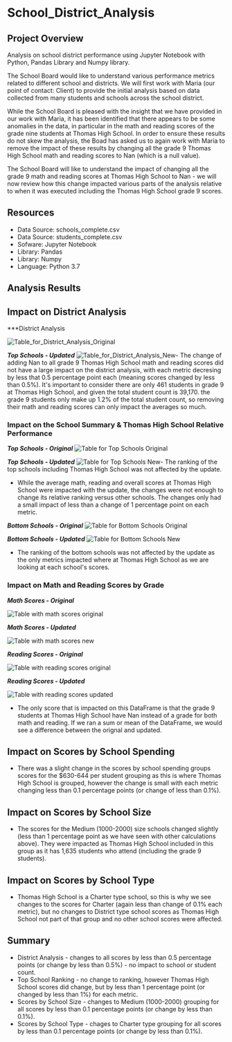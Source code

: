 # School_District_Analysis


## Project Overview
Analysis on school district performance using Jupyter Notebook with Python, Pandas Library and Numpy library.

The School Board would like to understand various performance metrics related to different school and districts.  We will first work with Maria (our point of contact: Client) to provide the initial analysis based on data collected from many students and schools across the school district.

While the School Board is pleased with the insight that we have provided in our work with Maria, it has been identified that there appears to be some anomalies in the data, in particular in the math and reading scores of the grade nine students at Thomas High School. In order to ensure these results do not skew the analysis, the Boad has asked us to again work with Maria to remove the impact of these results by changing all the grade 9 Thomas High School math and reading scores to Nan (which is a null value).

The School Board will like to understand the impact of changing all the grade 9 math and reading scores at Thomas High School to Nan - we will now review how this change impacted various parts of the analysis relative to when it was executed including the Thomas High School grade 9 scores.

## Resources
- Data Source: schools_complete.csv
- Data Source: students_complete.csv
- Sofware: Jupyter Notebook 
- Library: Pandas
- Library: Numpy
- Language: Python 3.7

## Analysis Results

## Impact on District Analysis
***District Analysis 

![Table_for_District_Analysis_Original](https://github.com/DannyJohnson-Hi/School_District_Analysis/blob/main/Images/A.png)

***Top Schools - Updated***
![Table_for_District_Analysis_New](https://github.com/DannyJohnson-Hi/School_District_Analysis/blob/main/Images/b.png)- The change of adding Nan to all grade 9 Thomas High School math and reading scores did not have a large impact on the district analysis, with each metric decresing by less that 0.5 percentage point each (meaning scores changed by less than 0.5%).  It's important to consider there are only 461 students in grade 9 at Thomas High School, and given the total student count is 39,170. the grade 9 students only make up 1.2% of the total student count, so removing their math and reading scores can only impact the averages so much.

### Impact on the School Summary & Thomas High School Relative Performance
***Top Schools - Original***
![Table for Top Schools Original](https://github.com/DannyJohnson-Hi/School_District_Analysis/blob/main/Images/TopSchoolsOG.png)

***Top Schools - Updated***
![Table for Top Schools New](https://github.com/DannyJohnson-Hi/School_District_Analysis/blob/main/Images/TopSchoolsUpdated.png)-  The ranking of the top schools including Thomas High School was not affected by the update.
- While the average math, reading and overall scores at Thomas High School were impacted with the update, the changes were not enough to change its relative ranking versus other schools. The changes only had a small impact of less than a change of 1 percentage point on each metric.

***Bottom Schools - Original***
![Table for Bottom Schools Original](https://github.com/DannyJohnson-Hi/School_District_Analysis/blob/main/Images/BottomSchoolsOG.png)

***Bottom Schools - Updated***
![Table for Bottom Schools New](https://github.com/DannyJohnson-Hi/School_District_Analysis/blob/main/Images/BottomSchoolsTop.png)
-   The ranking of the bottom schools was not affected by the update as the only metrics impacted where at Thomas High School as we are looking at each school's scores.


### Impact on Math and Reading Scores by Grade
***Math Scores - Original***

![Table with math scores original](https://github.com/DannyJohnson-Hi/School_District_Analysis/blob/main/Images/MathScoresOG.png)


***Math Scores - Updated***

![Table with math scores new](https://github.com/DannyJohnson-Hi/School_District_Analysis/blob/main/Images/MathScoresUpdated.png)


***Reading Scores - Original***

![Table with reading scores original](https://github.com/DannyJohnson-Hi/School_District_Analysis/blob/main/Images/ReadigscoresOG.png)


***Reading Scores - Updated***

![Table with reading scores updated](https://github.com/DannyJohnson-Hi/School_District_Analysis/blob/main/Images/ReadingScoresUpdated.png)

- The only score that is impacted on this DataFrame is that the grade 9 students at Thomas High School have Nan instead of a grade for both math and reading.  If we ran a sum or mean of the DataFrame, we would see a difference between the orignal and updated.

## Impact on Scores by School Spending

- There was a slight change in the scores by school spending groups scores for the $630-644 per student grouping as this is where Thomas High School is grouped, however the change is small with each metric changing less than 0.1 percentage points (or change of less than 0.1%).


## Impact on Scores by School Size

- The scores for the Medium (1000-2000) size schools changed slightly (less than 1 percentage point as we have seen with other calculations above).  They were impacted as Thomas High School included in this group as it has 1,635 students who attend (including the grade 9 students).


## Impact on Scores by School Type

- Thomas High School is a Charter type school, so this is why we see changes to the scores for Charter (again less than change of 0.1% each metric), but no changes to District type school scores as Thomas High School not part of that group and no other school scores were affected.


## Summary
 - District Analysis - changes to all scores by less than 0.5 percentage points (or change by less than 0.5%) - no impact to school or student count.
 - Top School Ranking - no change to ranking, however Thomas High School scores did change, but by less than 1 percentage point (or changed by less than 1%) for each metric.
 - Scores by School Size - changes to Medium (1000-2000) grouping for all scores by less than 0.1 percentage points (or change by less than 0.1%).
 - Scores by School Type - chages to Charter type grouping for all scores by less than 0.1 percentage points (or change by less than 0.1%).
